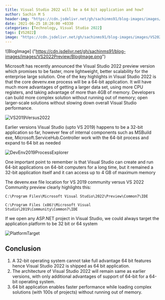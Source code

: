 ```yaml
---
title: Visual Studio 2022 will be a 64 bit application and how? 
author: Sachin M S
header-img: "https://cdn.jsdelivr.net/gh/sachinms91/blog-images/images/VS2022Preview/BlogImage.png"
date: 2021-06-25 18:20:00 +0330
categories: [Technology, Visual Studio 2022]
tags: [VS2022]
image: "https://cdn.jsdelivr.net/gh/sachinms91/blog-images/images/VS2022Preview/BlogImage.png"
---
```


 ![BlogImage] ("https://cdn.jsdelivr.net/gh/sachinms91/blog-images/images/VS2022Preview/BlogImage.png")

Microsoft has recently announced the Visual Studio 2022 preview version which promises to be faster, more lightweight, better scalability for the enterprise large solution.
 One of the key highlights in Visual Studio 2022 is that the core devenv.exe process will be a 64-bit application. It will have much more advantages of getting a larger data set, using more CPU registers, and taking advantage of more than 4GB of memory. 
 Developers can build more complex solution without running out of memory; open larger-scale solutions without slowing down overall Visual Studio performance.
 
![VS2019Versus2022](https://cdn.jsdelivr.net/gh/sachinms91/blog-images/images/VS2022Preview/VS2019Versus2022.png)

Earlier versions Visual Studio (upto VS 2019) happens to be a 32-bit application so far, however few of internal components such as MSBuild exe, Microsoft.ServiceHub.Controller  work with the 64-bit process and expand to 64 bit as needed 

![DevEnv2019ProcessExplorer](https://cdn.jsdelivr.net/gh/sachinms91/blog-images/images/VS2022Preview/DevEnv2019ProcessExplorer.png)


One important point to remember is that Visual Studio can create and run 64-bit applications on 64-bit computers for a long time, but it remained a 32-bit application itself and it can access up to 4 GB of maximum memory

The devenv.exe file location for VS 2019 community versus VS 2022 Community preview clearly highlights this:

```C:\Program Files\Microsoft Visual Studio\2022\Preview\Common7\IDE```

```C:\Program Files (x86)\Microsoft Visual Studio\2019\Community\Common7\IDE```

If we open any ASP.NET project in Visual Studio, we could always target the application platform to be 32 bit or 64 system

![PlatformTarget](https://cdn.jsdelivr.net/gh/sachinms91/blog-images/images/VS2022Preview/PlatformTarget.png)

## Conclusion

1. A 32-bit operating system cannot take full advantage 64 bit features hence Visual Studio 2022 is shipped as 64 bit application.
2. The architecture of Visual Studio 2022 will remain same as earlier versions, with only additional advantages of support of 64-bit for a 64-bit operating system.
3. 64 bit application enables faster performance while loading  complex solutions (with 100s of projects) without running out of memory.
